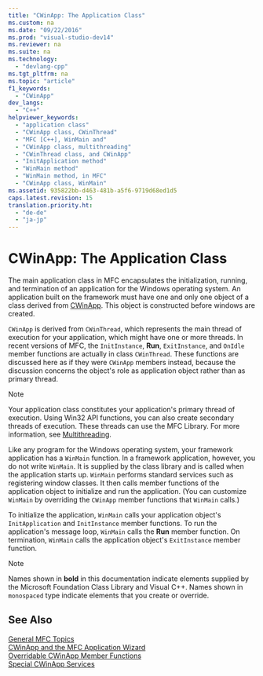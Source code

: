 ```yaml
---
title: "CWinApp: The Application Class"
ms.custom: na
ms.date: "09/22/2016"
ms.prod: "visual-studio-dev14"
ms.reviewer: na
ms.suite: na
ms.technology: 
  - "devlang-cpp"
ms.tgt_pltfrm: na
ms.topic: "article"
f1_keywords: 
  - "CWinApp"
dev_langs: 
  - "C++"
helpviewer_keywords: 
  - "application class"
  - "CWinApp class, CWinThread"
  - "MFC [C++], WinMain and"
  - "CWinApp class, multithreading"
  - "CWinThread class, and CWinApp"
  - "InitApplication method"
  - "WinMain method"
  - "WinMain method, in MFC"
  - "CWinApp class, WinMain"
ms.assetid: 935822bb-d463-481b-a5f6-9719d68ed1d5
caps.latest.revision: 15
translation.priority.ht: 
  - "de-de"
  - "ja-jp"
---
```

# CWinApp: The Application Class
The main application class in MFC encapsulates the initialization, running, and termination of an application for the Windows operating system. An application built on the framework must have one and only one object of a class derived from [CWinApp](../vs140/cwinapp-class.md). This object is constructed before windows are created.  
  
 `CWinApp` is derived from `CWinThread`, which represents the main thread of execution for your application, which might have one or more threads. In recent versions of MFC, the `InitInstance`, **Run**, `ExitInstance`, and `OnIdle` member functions are actually in class `CWinThread`. These functions are discussed here as if they were `CWinApp` members instead, because the discussion concerns the object's role as application object rather than as primary thread.  
  
> [!NOTE]
>  Your application class constitutes your application's primary thread of execution. Using Win32 API functions, you can also create secondary threads of execution. These threads can use the MFC Library. For more information, see [Multithreading](../vs140/multithreading-support-for-older-code--visual-c---.md).  
  
 Like any program for the Windows operating system, your framework application has a `WinMain` function. In a framework application, however, you do not write `WinMain`. It is supplied by the class library and is called when the application starts up. `WinMain` performs standard services such as registering window classes. It then calls member functions of the application object to initialize and run the application. (You can customize `WinMain` by overriding the `CWinApp` member functions that `WinMain` calls.)  
  
 To initialize the application, `WinMain` calls your application object's `InitApplication` and `InitInstance` member functions. To run the application's message loop, `WinMain` calls the **Run** member function. On termination, `WinMain` calls the application object's `ExitInstance` member function.  
  
> [!NOTE]
>  Names shown in **bold** in this documentation indicate elements supplied by the Microsoft Foundation Class Library and Visual C++. Names shown in `monospaced` type indicate elements that you create or override.  
  
## See Also  
 [General MFC Topics](../vs140/general-mfc-topics.md)   
 [CWinApp and the MFC Application Wizard](../vs140/cwinapp-and-the-mfc-application-wizard.md)   
 [Overridable CWinApp Member Functions](../vs140/overridable-cwinapp-member-functions.md)   
 [Special CWinApp Services](../vs140/special-cwinapp-services.md)
